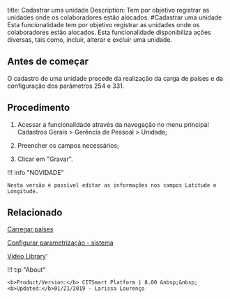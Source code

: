 title: Cadastrar uma unidade
Description: Tem por objetivo registrar as unidades onde os colaboradores estão alocados. 
#Cadastrar uma unidade
Esta funcionalidade tem por objetivo registrar as unidades onde os colaboradores estão alocados.
Esta funcionalidade disponibiliza ações diversas, tais como, incluir, alterar e excluir uma unidade.

Antes de começar
----------------

O cadastro de uma unidade precede da realização da carga de países e da
configuração dos parâmetros 254 e 331.

Procedimento
------------

1.  Acessar a funcionalidade através da navegação no menu principal Cadastros
    Gerais \> Gerência de Pessoal \> Unidade;

2.  Preencher os campos necessários;

3.  Clicar em "Gravar".


!!! info "NOVIDADE"

    Nesta versão é possível editar as informações nos campos Latitude e
    Longitude.


Relacionado
-----------

[Carregar países](/pt-br/citsmart-platform-8/platform-administration/region-and-language/load-countries.html)

[Configurar parametrização - sistema](/pt-br/citsmart-platform-8/platform-administration/parameters-list/configure-parametrization-system.html)

<i class='fa fa-youtube-play  fa-2x' style='color:#97ce17;vertical-align: middle;'> </i> [Video Library](https://www.youtube.com/playlist?list=PLB5qK2uzf2RNFxIQxcRXE47dvh_IXv3Jd)'

!!! tip "About"

    <b>Product/Version:</b> CITSmart Platform | 8.00 &nbsp;&nbsp;
    <b>Updated:</b>01/21/2019 - Larissa Lourenço
